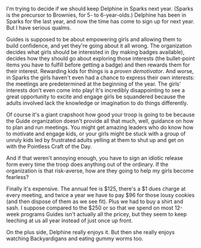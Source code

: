<!--
.. title: Guides or Not?
.. date: 2009-05-06 14:26:46
.. author: Amy Brown
-->

I'm trying to decide if we should keep Delphine in Sparks 
next year. (Sparks is the
precursor to Brownies, for 5- to 6-year-olds.) Delphine has
been in Sparks for the last year, and now the time has 
come to sign up for next year.  But I have serious qualms.  

Guides is supposed to be about empowering girls and
allowing them to build confidence, and yet they're going
about it all wrong. The organization decides what girls
should be interested in (by making badges available), 
decides how they should go about exploring those 
interests (the bullet-point items you have to fulfill
before getting a badge) and then rewards them for
their interest. Rewarding kids for things is a *proven
demotivator*. And worse, in Sparks the girls haven't
even had a chance to express their own interests: the
meetings are predetermined at the beginning of the
year. The girls' interests don't even come into play!
It's incredibly disappointing to see a great
opportunity to excite and engage girls be squandered
because the adults involved lack the knowledge or
imagination to do things differently.

Of course it's a giant crapshoot how good your troop is
going to be because the Guide organization doesn't provide
all that much, well, guidance on how to plan and run meetings.
You might get amazing leaders who do know how to motivate
and engage kids, or your girls might be stuck with a group
of unruly kids led by frustrated adults yelling at them to shut
up and get on with the Pointless Craft of the Day.

And if that weren't annoying enough, you have to sign an
idiotic release form every time the troop does anything
out of the ordinary. If the organization is that risk-averse,
how are they going to help my girls become fearless?

Finally it's expensive. The annual fee is $125, there's a $1 dues
  charge at every meeting, and twice a year we have to pay
  $96 for those lousy cookies (and then dispose of them as we see fit).
  Plus we had to buy a shirt and sash. I suppose compared to
the $250 or so that we spend on most 12-week programs Guides
isn't actually all the pricey, but they seem to keep leeching
at us all year instead of just once up front.

On the plus side, Delphine really enjoys it. But then
she really enjoys 
watching Backyardigans and eating gummy worms too.



